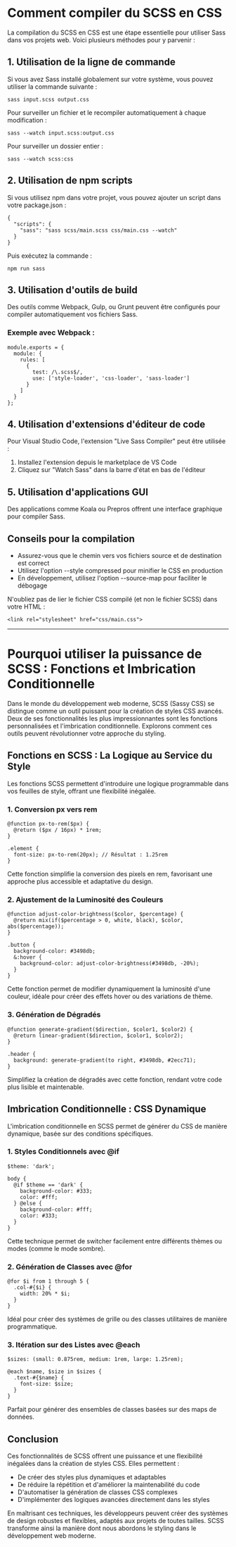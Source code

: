 # Comment compiler du SCSS en CSS

La compilation du SCSS en CSS est une étape essentielle pour utiliser Sass dans vos projets web. Voici plusieurs méthodes pour y parvenir :

## 1. Utilisation de la ligne de commande

Si vous avez Sass installé globalement sur votre système, vous pouvez utiliser la commande suivante :

```
sass input.scss output.css
```

Pour surveiller un fichier et le recompiler automatiquement à chaque modification :

```
sass --watch input.scss:output.css
```
Pour surveiller un dossier entier :

```
sass --watch scss:css
```

## 2. Utilisation de npm scripts

Si vous utilisez npm dans votre projet, vous pouvez ajouter un script dans votre package.json :

```
{
  "scripts": {
    "sass": "sass scss/main.scss css/main.css --watch"
  }
}
```

Puis exécutez la commande :

```
npm run sass
```

## 3. Utilisation d'outils de build

Des outils comme Webpack, Gulp, ou Grunt peuvent être configurés pour compiler automatiquement vos fichiers Sass.

### Exemple avec Webpack :

```
module.exports = {
  module: {
    rules: [
      {
        test: /\.scss$/,
        use: ['style-loader', 'css-loader', 'sass-loader']
      }
    ]
  }
};
```

## 4. Utilisation d'extensions d'éditeur de code

Pour Visual Studio Code, l'extension "Live Sass Compiler" peut être utilisée :

1. Installez l'extension depuis le marketplace de VS Code
2. Cliquez sur "Watch Sass" dans la barre d'état en bas de l'éditeur

## 5. Utilisation d'applications GUI

Des applications comme Koala ou Prepros offrent une interface graphique pour compiler Sass.

## Conseils pour la compilation

- Assurez-vous que le chemin vers vos fichiers source et de destination est correct
- Utilisez l'option --style compressed pour minifier le CSS en production
- En développement, utilisez l'option --source-map pour faciliter le débogage

N'oubliez pas de lier le fichier CSS compilé (et non le fichier SCSS) dans votre HTML :

```
<link rel="stylesheet" href="css/main.css">
```

-------------------------------------------------------------------------------------------------------------------------------------------------------------------------------------------------


# Pourquoi utiliser la puissance de SCSS : Fonctions et Imbrication Conditionnelle

Dans le monde du développement web moderne, SCSS (Sassy CSS) se distingue comme un outil puissant pour la création de styles CSS avancés. Deux de ses fonctionnalités les plus impressionnantes sont les fonctions personnalisées et l'imbrication conditionnelle. Explorons comment ces outils peuvent révolutionner votre approche du styling.

## Fonctions en SCSS : La Logique au Service du Style

Les fonctions SCSS permettent d'introduire une logique programmable dans vos feuilles de style, offrant une flexibilité inégalée.

### 1. Conversion px vers rem

```
@function px-to-rem($px) {
  @return ($px / 16px) * 1rem;
}

.element {
  font-size: px-to-rem(20px); // Résultat : 1.25rem
}
```

Cette fonction simplifie la conversion des pixels en rem, favorisant une approche plus accessible et adaptative du design.

### 2. Ajustement de la Luminosité des Couleurs

```
@function adjust-color-brightness($color, $percentage) {
  @return mix(if($percentage > 0, white, black), $color, abs($percentage));
}

.button {
  background-color: #3498db;
  &:hover {
    background-color: adjust-color-brightness(#3498db, -20%);
  }
}
```

Cette fonction permet de modifier dynamiquement la luminosité d'une couleur, idéale pour créer des effets hover ou des variations de thème.

### 3. Génération de Dégradés

```
@function generate-gradient($direction, $color1, $color2) {
  @return linear-gradient($direction, $color1, $color2);
}

.header {
  background: generate-gradient(to right, #3498db, #2ecc71);
}
```

Simplifiez la création de dégradés avec cette fonction, rendant votre code plus lisible et maintenable.

## Imbrication Conditionnelle : CSS Dynamique

L'imbrication conditionnelle en SCSS permet de générer du CSS de manière dynamique, basée sur des conditions spécifiques.

### 1. Styles Conditionnels avec @if

```
$theme: 'dark';

body {
  @if $theme == 'dark' {
    background-color: #333;
    color: #fff;
  } @else {
    background-color: #fff;
    color: #333;
  }
}
```

Cette technique permet de switcher facilement entre différents thèmes ou modes (comme le mode sombre).

### 2. Génération de Classes avec @for

```
@for $i from 1 through 5 {
  .col-#{$i} {
    width: 20% * $i;
  }
}
```

Idéal pour créer des systèmes de grille ou des classes utilitaires de manière programmatique.

### 3. Itération sur des Listes avec @each

```
$sizes: (small: 0.875rem, medium: 1rem, large: 1.25rem);

@each $name, $size in $sizes {
  .text-#{$name} {
    font-size: $size;
  }
}
```

Parfait pour générer des ensembles de classes basées sur des maps de données.

## Conclusion

Ces fonctionnalités de SCSS offrent une puissance et une flexibilité inégalées dans la création de styles CSS. Elles permettent :

- De créer des styles plus dynamiques et adaptables
- De réduire la répétition et d'améliorer la maintenabilité du code
- D'automatiser la génération de classes CSS complexes
- D'implémenter des logiques avancées directement dans les styles

En maîtrisant ces techniques, les développeurs peuvent créer des systèmes de design robustes et flexibles, adaptés aux projets de toutes tailles. SCSS transforme ainsi la manière dont nous abordons le styling dans le développement web moderne.
